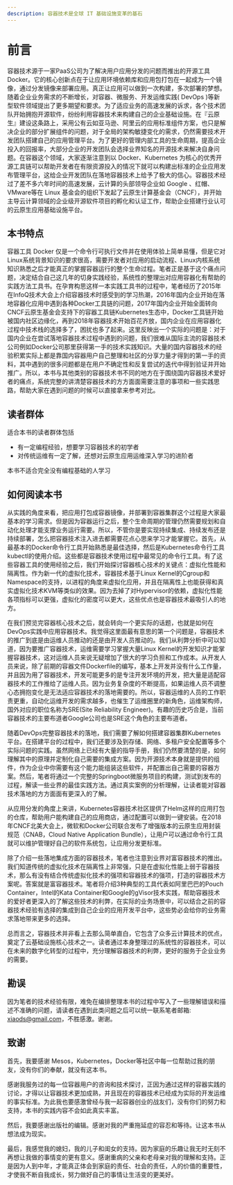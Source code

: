 ```yaml
---
description: 容器技术是全球 IT 基础设施变革的基石
---
```


# 前言

容器技术源于一家PaaS公司为了解决用户应用分发的问题而推出的开源工具 Docker。它的核心创新点在于让应用环境依赖库和应用包打包在一起成为一个镜像，通过分发镜像来部署应用。真正让应用可以做到一次构建，多次部署的梦想。随着企业业务需求的不断增长，对容器、微服务、开发运维实践\( DevOps \)等新型软件领域提出了更多期望和要求。为了适应业务的高速发展的诉求，各个技术团队开始拥抱开源软件，纷纷利用容器技术来构建自己的企业基础设施。在『云原生』建设这条路上，采用公有云如亚马逊、阿里云的应用标准组件方案，也只是解决企业的部分扩展组件的问题，对于全局的架构敏捷变化的需求，仍然需要技术开发团队搭建自己的应用管理平台。为了更好的管理内部工具的生命周期，提高企业投入的回报率，大部分企业的开发团队会选择业界知名的开源技术来解决自身问题。在容器这个领域，大家逐渐注意到以 Docker、Kubernetes 为核心的优秀开源工具链可以帮助开发者在有限资源投入的情况下就可以构建出标准的企业应用发布管理平台，这给企业开发团队在落地容器技术上给予了极大的信心。容器技术经过了差不多六年时间的高速发展，云计算的头部领导企业如 Google 、红帽、 VMware等在 Linux 基金会的组织下发起了云原生计算基金会（CNCF），并开始主导云计算领域的企业级开源软件项目的孵化和认证工作，帮助企业搭建行业认可的云原生应用基础设施平台。

## 本书特点

容器工具 Docker 仅是一个命令行可执行文件并在使用体验上简单易懂，但是它对Linux系统背景知识的要求很高，需要开发者对应用的启动流程、Linux内核系统知识熟悉之后才能真正的掌握容器运行的整个生命过程。笔者正是基于这个痛点问题，决定结合自己这几年的切身实践经验，系统性的整理出对应用容器化有帮助的实践方法工具书。在孕育构思这样一本实践工具书的过程中，笔者经历了2015年在InfoQ技术大会上介绍容器技术时感受到的学习热潮，2016年国内企业开始在落地容器化应用中遇到各种Docker工具链的问题，2017年国内企业开始全面转向CNCF云原生基金会支持下的容器工具链Kubernetes生态中，Docker工具链开始被国内社区边缘化，再到2018年容器技术开始百花齐放，国内企业在应用容器化过程中技术栈的选择多了，困扰也多了起来。这里反映出一个实际的问题是：对于国内企业在尝试落地容器技术过程中遇到的问题，我们很难从国际主流的容器技术公司例如Docker公司那里获得第一手的技术实践知识。大量的国内容器技术的经验积累实际上都是靠国内容器用户自己整理和社区的分享力量才得到的第一手的资料，其中遇到的很多问题都是在用户不确定性和反复尝试的迭代中得到验证并开始推广。所以，本书与其他类别的容器技术书不同的地方在于围绕国内容器技术爱好者的痛点，系统完整的讲清楚容器技术的方方面面需要注意的事项和一些实践思路，帮助大家在遇到问题的时候可以直接拿来参考对比。

## 读者群体

适合本书的读者群体包括

* 有一定编程经验，想要学习容器技术的初学者
* 对传统运维有一定了解，还想对云原生应用运维深入学习的进阶者

本书不适合完全没有编程基础的人学习

## 如何阅读本书

从实践的角度来看，把应用打包成容器镜像，并部署到容器集群这个过程是大家最基本的学习需求。但是因为容器运行之后，整个生命周期的管理仍然需要规划和自动化处理才能支撑业务运行需要。所以，不管你是要实现持续集成、持续发布还是持续部署，怎么把容器技术注入进去都需要花点心思来学习才能掌握它。首先，从最基本的Docker命令行工具开始熟悉是最佳选择，然后是Kubernetes命令行工具kubectl的使用介绍。这些都是容器技术使用过程中最常见的命令行工具。有了这些容器工具的使用经验之后，我们开始探讨容器核心技术的关键点：虚拟化性能和隔离性。作为新一代的虚拟化技术，容器技术基于Linux Kernel的Cgroup和Namespace的支持，以进程的角度来虚拟化应用，并且在隔离性上也能获得和真实虚拟化技术KVM等类似的效果。因为去掉了对Hypervisor的依赖，虚拟化性能各项指标可以更强，虚拟化的密度可以更大，这些优点也是容器技术最吸引人的地方。

在我们预览完容器核心技术之后，就会转向一个更实际的话题，也就是如何在DevOps实践中应用容器技术。我觉得这里面最有意思的第一个问题是，容器技术的推广到底是由运维人员推动的还是由开发人员推动的。我们从利弊分析中可以知道，因为要推广容器技术，运维需要学习掌握大量Linux Kernel的开发知识才能掌握容器技术，这对运维人员来说无疑增加了很大的学习负担和工作成本。从开发人员来说，除了前期的容器文件Dockerfile的编写，基本上开发并没有什么工作量，并且因为用了容器技术，开发可能更多的是专注开发环境的开发，把大量是适配容器技术的工作推给了运维人员。因为业务复杂度的不断提高，如果运维人员不调整心态拥抱变化是无法适应容器技术的落地需要的。所以，容器运维的人员的工作职责更重，自动化运维开发的需求越多，也催生了运维圈里的新角色，运维架构师，国外对应的职位名称为SRE\(Site Reliability Engineer\)。有趣的历史巧合是，当前容器技术的主要布道者Google公司也是SRE这个角色的主要布道者。

随着DevOps完整容器技术的落地，我们需要了解如何搭建容器集群Kubernetes平台。在搭建平台的过程中，我们还要涉及到存储、网络、多租户安全配置等多个实际问题的实践。虽然网络上已经有大量的指导手册，我们仍然要清楚的是，如何理解其中的原理并定制化自己需要的集成方案。因为开源技术本身就是提供的组件，作为企业中你需要有这个能力能组装这些软件，并配置出自己需要的容器方案。然后，笔者将通过一个完整的Springboot微服务项目的构建，测试到发布的过程，解读一些业界的最佳实践方法。通过真实案例的分析理解，让读者能对容器技术落地的方方面面有更深入的了解。

从应用分发的角度上来讲，Kubernetes容器技术社区提供了Helm这样的应用打包的仓库，帮助用户能构建自己的应用商店，通过配置可以做到一键安装。在2018年CNCF北美大会上，微软和Docker公司联合发布了增强版本的云原生应用封装规范（CNAB，Cloud Native Application Bundle），让用户可以通过命令行工具就可以维护管理好自己的软件系统包，让应用分发更标准。

除了介绍一些落地集成方面的容器技术，笔者也注意到业界对富容器技术的推出。我们知道传统的虚拟化技术在隔离性上非常强，只是在虚拟化性能上弱于容器技术，那么有没有结合传统虚拟化技术的强项和容器技术的强项，打造的容器技术方案呢。答案就是富容器技术。笔者将介绍3种典型的工具代表如阿里巴巴的Pouch Container，Intel的Kata Container和Google的gVisor技术实践，帮助容器技术的爱好者更深入的了解这些技术的利弊，在实际的业务场景中，可以结合之前的容器技术经验有选择的集成到自己企业的应用开发平台中，这些势必会给你的业务需求落地带来更多的选择。

总而言之，容器技术并非看上去那么简单直白，它包含了众多云计算技术的优点，奠定了云基础设施核心技术之一。读者通过本身整理过的系统性的容器技术，可以在未来的数字化转型的过程中，充分理解容器技术的利弊，更好的服务于企业业务的需要。

## 勘误

因为笔者的技术经验有限，难免在编排整理本书的过程中写入了一些理解错误和描述不准确的问题，请读者在遇到此类问题之后可以统一联系笔者邮箱: xiaods@gmail.com，不胜感激。谢谢。

## 致谢

首先，我要感谢 Mesos，Kubernetes，Docker等社区中每一位帮助过我的朋友，没有你们的奉献，就没有这本书。

感谢我服务过的每一位容器用户的咨询和技术探讨，正因为通过这样的容器实践的讨论，才得以让容器技术更加成熟，并且现在的容器技术已经成为实际的开发运维的事实标准。为此我也要感激曾经与我一起容器创业的战友们，没有你们的努力和支持，本书的实践内容不会如此真实丰富。

然后，我要感谢出版社的编辑。感谢对我的严重拖延症的容忍和等待。让这本书从想法成为现实。

最后，我感觉我的媳妇，我的儿子和闺女的支持。因为家庭的乐趣让我无时无刻不再想让我做的事情变的更有意义。感谢重病的父亲和老母亲对我的理解和支持。正是因为人到中年，才能真正体会到家庭的责任、社会的责任，人的价值的重要性，才使我不断自我成长，努力做好自己的事情让生活变的更美好。







